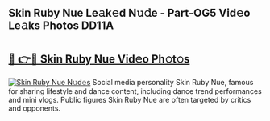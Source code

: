 ## Skin Ruby Nue Le𝚊k𝚎d N𝚞𝚍e - Part-OG5 Vid𝚎o Le𝚊ks Photos DD11A

# <h2><a href="http://fb5133u.evod.top/?m=Skin+Ruby+Nue">🔗 👉🔴 Skin Ruby Nue Vid𝚎o Ph𝚘t𝚘s</a></h2>

[![Skin Ruby Nue N𝚞d𝚎s](https://i.imgur.com/8V9OHl7.gif)](http://fb5133u.evod.top/?m=Skin+Ruby+Nue)
Social media personality Skin Ruby Nue, famous for sharing lifestyle and dance content, including dance trend performances and mini vlogs. Public figures Skin Ruby Nue are often targeted by critics and opponents. 
